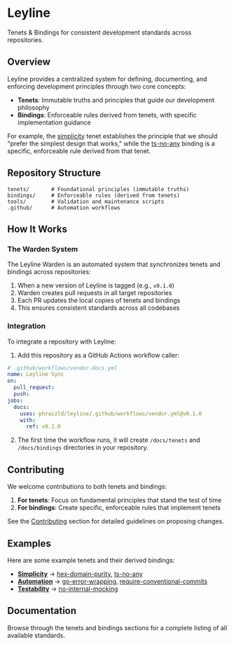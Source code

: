 # Leyline

Tenets & Bindings for consistent development standards across repositories.

## Overview

Leyline provides a centralized system for defining, documenting, and enforcing development principles through two core concepts:

- **Tenets**: Immutable truths and principles that guide our development philosophy
- **Bindings**: Enforceable rules derived from tenets, with specific implementation guidance

For example, the [simplicity](../tenets/simplicity.md) tenet establishes the principle that we should "prefer the simplest design that works," while the [ts-no-any](../bindings/ts-no-any.md) binding is a specific, enforceable rule derived from that tenet.

## Repository Structure

```
tenets/       # Foundational principles (immutable truths)
bindings/     # Enforceable rules (derived from tenets)
tools/        # Validation and maintenance scripts
.github/      # Automation workflows
```

## How It Works

### The Warden System

The Leyline Warden is an automated system that synchronizes tenets and bindings across repositories:

1. When a new version of Leyline is tagged (e.g., `v0.1.0`)
2. Warden creates pull requests in all target repositories
3. Each PR updates the local copies of tenets and bindings
4. This ensures consistent standards across all codebases

### Integration

To integrate a repository with Leyline:

1. Add this repository as a GitHub Actions workflow caller:

```yaml
# .github/workflows/vendor-docs.yml
name: Leyline Sync
on:
  pull_request:
  push:
jobs:
  docs:
    uses: phrazzld/leyline/.github/workflows/vendor.yml@v0.1.0
    with:
      ref: v0.1.0
```

2. The first time the workflow runs, it will create `/docs/tenets` and `/docs/bindings` directories in your repository.

## Contributing

We welcome contributions to both tenets and bindings:

1. **For tenets**: Focus on fundamental principles that stand the test of time
2. **For bindings**: Create specific, enforceable rules that implement tenets

See the [Contributing](../CONTRIBUTING.md) section for detailed guidelines on proposing changes.

## Examples

Here are some example tenets and their derived bindings:

- **[Simplicity](../tenets/simplicity.md)** → [hex-domain-purity](../bindings/hex-domain-purity.md), [ts-no-any](../bindings/ts-no-any.md)
- **[Automation](../tenets/automation.md)** → [go-error-wrapping](../bindings/go-error-wrapping.md), [require-conventional-commits](../bindings/require-conventional-commits.md)
- **[Testability](../tenets/testability.md)** → [no-internal-mocking](../bindings/no-internal-mocking.md)

## Documentation

Browse through the tenets and bindings sections for a complete listing of all available standards.